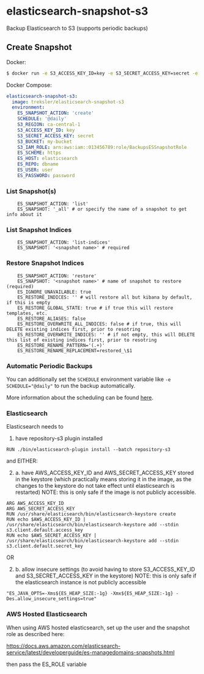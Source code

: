 # elasticsearch-snapshot-s3

Backup Elasticsearch to S3 (supports periodic backups)

## Create Snapshot

Docker:
```sh
$ docker run -e S3_ACCESS_KEY_ID=key -e S3_SECRET_ACCESS_KEY=secret -e S3_BUCKET=my-bucket -e ES_REPO=dbname -e ES_USER=user -e ES_PASSWORD=password -e ES_HOST=localhost treksler/elasticsearch-snapshot-s3
```

Docker Compose:
```yaml
elasticsearch-snapshot-s3:
  image: treksler/elasticsearch-snapshot-s3
  environment:
    ES_SNAPSHOT_ACTION: 'create'
    SCHEDULE: '@daily'
    S3_REGION: ca-central-1
    S3_ACCESS_KEY_ID: key
    S3_SECRET_ACCESS_KEY: secret
    S3_BUCKET: my-bucket
    S3_IAM_ROLE: arn:aws:iam::013456789:role/BackupsESSnapshotRole
    ES_SCHEME: https
    ES_HOST: elasticsearch
    ES_REPO: dbname
    ES_USER: user
    ES_PASSWORD: password
```

### List Snapshot(s)
```
    ES_SNAPSHOT_ACTION: 'list'
    ES_SNAPSHOT: '_all' # or specify the name of a snapshot to get info about it
```

### List Snapshot Indices
```
    ES_SNAPSHOT_ACTION: 'list-indices'
    ES_SNAPSHOT: '<snapshot name>' # required
```

### Restore Snapshot Indices
```
    ES_SNAPSHOT_ACTION: 'restore'
    ES_SNAPSHOT: '<snapshot name>' # name of snapshot to restore (required)
    ES_IGNORE_UNAVAILABLE: true
    ES_RESTORE_INDICES: '' # will restore all but kibana by default, if this is empty
    ES_RESTORE_GLOBAL_STATE: true # if true this will restore templates, etc.
    ES_RESTORE_ALIASES: false
    ES_RESTORE_OVERWRITE_ALL_INDICES: false # if true, this will DELETE existing indices first, prior to resotring
    ES_RESTORE_OVERWRITE_INDICES: '' # if not empty, this will DELETE this list of existing indices first, prior to resotring
    ES_RESTORE_RENAME_PATTERN='(.+)'
    ES_RESTORE_RENAME_REPLACEMENT=restored_\$1   
```

### Automatic Periodic Backups

You can additionally set the `SCHEDULE` environment variable like `-e SCHEDULE="@daily"` to run the backup automatically.

More information about the scheduling can be found [here](http://godoc.org/github.com/robfig/cron#hdr-Predefined_schedules).


### Elasticsearch

Elasticsearch needs to 

1. have repository-s3 plugin installed 
```
RUN ./bin/elasticsearch-plugin install --batch repository-s3
```

and EITHER:

2.
    a. have AWS_ACCESS_KEY_ID and AWS_SECRET_ACCESS_KEY stored in the keystore (which practically means storing it in the image, as the changes to the keystore do not take effect until elasticsearch is restarted)
    NOTE: this is only safe if the image is not publicly accessible.
```
ARG AWS_ACCESS_KEY_ID
ARG AWS_SECRET_ACCESS_KEY
RUN /usr/share/elasticsearch/bin/elasticsearch-keystore create
RUN echo $AWS_ACCESS_KEY_ID | /usr/share/elasticsearch/bin/elasticsearch-keystore add --stdin s3.client.default.access_key
RUN echo $AWS_SECRET_ACCESS_KEY | /usr/share/elasticsearch/bin/elasticsearch-keystore add --stdin s3.client.default.secret_key
```

OR

2.
    b. allow insecure settings (to avoid having to store S3_ACCESS_KEY_ID and S3_SECRET_ACCESS_KEY in the keystore)
    NOTE: this is only safe if the elasticsearch instance is not publicly accessible
```
"ES_JAVA_OPTS=-Xms${ES_HEAP_SIZE:-1g} -Xmx${ES_HEAP_SIZE:-1g} -Des.allow_insecure_settings=true"
```

### AWS Hosted Elasticsearch

When using AWS hosted elasticsearch, set up the user and the snapshot role as described here:

https://docs.aws.amazon.com/elasticsearch-service/latest/developerguide/es-managedomains-snapshots.html

then pass the ES_ROLE variable
